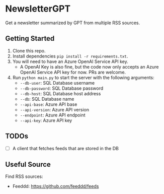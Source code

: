 # NewsletterGPT

Get a newsletter summarized by GPT from multiple RSS sources.

## Getting Started
1. Clone this repo.
2. Install dependencies `pip install -r requirements.txt`.
3. You will need to have an Azure OpenAI Service API key.
    * A OpenAI Key is also fine, but the code now only accepts an Azure OpenAI Service API key for now. PRs are welcome.
4. Run `python main.py` to start the server with the following arguments:
    * `--db-user`: SQL Database username
    * `--db-password`: SQL Database password
    * `--db-host`: SQL Database host address
    * `--db`: SQL Database name
    * `--api-base`: Azure API base
    * `--api-version`: Azure API version
    * `--endpoint`: Azure API endpoint
    * `--api-key`: Azure API key

## TODOs
- [ ] A client that fetches feeds that are stored in the DB

## Useful Source
Find RSS sources:
* Feeddd: https://github.com/feeddd/feeds